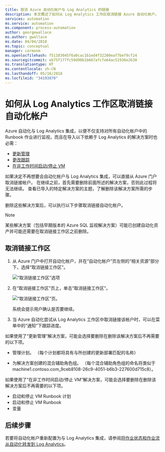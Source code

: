 ```yaml
---
title: 取消 Azure 自动化帐户与 Log Analytics 的链接
description: 本文概述了如何从 Log Analytics 工作区取消链接 Azure 自动化帐户。
services: automation
ms.service: automation
ms.component: process-automation
author: georgewallace
ms.author: gwallace
ms.date: 04/04/2018
ms.topic: conceptual
manager: carmonm
ms.openlocfilehash: f51103045f6a0cac1b1ed4f32200eaf7bef9cf24
ms.sourcegitcommit: eb75f177fc59d90b1b667afcfe64ac51936e2638
ms.translationtype: HT
ms.contentlocale: zh-CN
ms.lasthandoff: 05/16/2018
ms.locfileid: "34193870"
---
```

# <a name="how-to-unlink-your-automation-account-from-a-log-analytics-workspace"></a>如何从 Log Analytics 工作区取消链接自动化帐户

Azure 自动化与 Log Analytics 集成，以便不仅支持对所有自动化帐户中的 Runbook 作业进行监视，而且在导入以下依赖于 Log Analytics 的解决方案时也必需：

* [更新管理](../operations-management-suite/oms-solution-update-management.md)
* [更改跟踪](../log-analytics/log-analytics-change-tracking.md)
* [在非工作时间启动/停止 VM](automation-solution-vm-management.md)

如果决定不再想要会自动化帐户与 Log Analytics 集成，可以直接从 Azure 门户取消链接帐户。  在继续之前，首先需要删除前面所述的解决方案，否则此过程将无法继续。 查看已导入的特定解决方案的主题，了解删除该解决方案所需的步骤。

删除这些解决方案后，可以执行以下步骤取消链接自动化帐户。

> [!NOTE]
> 某些解决方案（包括早期版本的 Azure SQL 监视解决方案）可能已创建自动化资产并可能还需要在取消链接工作区之前删除。

## <a name="unlink-workspace"></a>取消链接工作区

1. 从 Azure 门户中打开自动化帐户，并在“自动化帐户”页左侧的“相关资源”部分下，选择“取消链接工作区”。

   ![“取消链接工作区”选项](media/automation-unlink-from-log-analytics/automation-unlink-workspace-option.png)

1. 在“取消链接工作区”页上，单击“取消链接工作区”。

   ![“取消链接工作区”页](media/automation-unlink-from-log-analytics/automation-unlink-workspace-blade.png)。

   系统会提示用户确认是否要继续。

1. 当 Azure 自动化尝试从 Log Analytics 工作区中取消链接该帐户时，可以在菜单中的“通知”下跟踪进度。

如果使用了“更新管理”解决方案，可能会选择要删除在删除该解决方案后不再需要的以下项。

* 管理计划。  （每个计划都将具有与所创建的更新部署匹配的名称）

* 为解决方案创建的混合辅助角色组。  （每个混合辅助角色组的命名将类似于 machine1.contoso.com_9ceb8108-26c9-4051-b6b3-227600d715c8）。

如果使用了“在非工作时间启动/停止 VM”解决方案，可能会选择要删除在删除该解决方案后不再需要的以下项。

* 启动和停止 VM Runbook 计划
* 启动和停止 VM Runbook
* 变量

## <a name="next-steps"></a>后续步骤

若要将自动化帐户重新配置为与 Log Analytics 集成，请参阅[将作业状态和作业流从自动化转发到 Log Analytics](automation-manage-send-joblogs-log-analytics.md)。